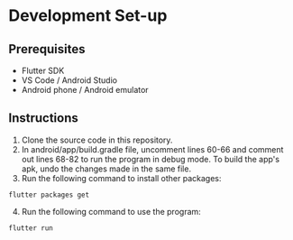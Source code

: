 # Development Set-up
## Prerequisites
* Flutter SDK
* VS Code / Android Studio
* Android phone / Android emulator
## Instructions
1. Clone the source code in this repository.
2. In android/app/build.gradle file, uncomment lines 60-66 and comment out lines 68-82 to run the program in debug mode. To build the app's apk, undo the changes made in the same file.
3. Run the following command to install other packages:
```
flutter packages get
```
4. Run the following command to use the program:
```
flutter run
```
